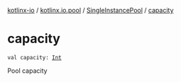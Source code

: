 [kotlinx-io](../../index.md) / [kotlinx.io.pool](../index.md) / [SingleInstancePool](index.md) / [capacity](./capacity.md)

# capacity

`val capacity: `[`Int`](https://kotlinlang.org/api/latest/jvm/stdlib/kotlin/-int/index.html)

Pool capacity

